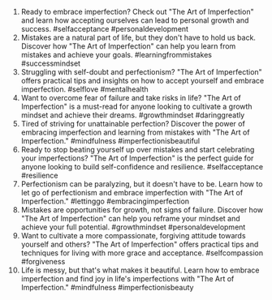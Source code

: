 1. Ready to embrace imperfection? Check out "The Art of Imperfection" and learn how accepting ourselves can lead to personal growth and success. #selfacceptance #personaldevelopment
2. Mistakes are a natural part of life, but they don't have to hold us back. Discover how "The Art of Imperfection" can help you learn from mistakes and achieve your goals. #learningfrommistakes #successmindset
3. Struggling with self-doubt and perfectionism? "The Art of Imperfection" offers practical tips and insights on how to accept yourself and embrace imperfection. #selflove #mentalhealth
4. Want to overcome fear of failure and take risks in life? "The Art of Imperfection" is a must-read for anyone looking to cultivate a growth mindset and achieve their dreams. #growthmindset #daringgreatly
5. Tired of striving for unattainable perfection? Discover the power of embracing imperfection and learning from mistakes with "The Art of Imperfection." #mindfulness #imperfectionisbeautiful
6. Ready to stop beating yourself up over mistakes and start celebrating your imperfections? "The Art of Imperfection" is the perfect guide for anyone looking to build self-confidence and resilience. #selfacceptance #resilience
7. Perfectionism can be paralyzing, but it doesn't have to be. Learn how to let go of perfectionism and embrace imperfection with "The Art of Imperfection." #lettinggo #embracingimperfection
8. Mistakes are opportunities for growth, not signs of failure. Discover how "The Art of Imperfection" can help you reframe your mindset and achieve your full potential. #growthmindset #personaldevelopment
9. Want to cultivate a more compassionate, forgiving attitude towards yourself and others? "The Art of Imperfection" offers practical tips and techniques for living with more grace and acceptance. #selfcompassion #forgiveness
10. Life is messy, but that's what makes it beautiful. Learn how to embrace imperfection and find joy in life's imperfections with "The Art of Imperfection." #mindfulness #imperfectionisbeauty


